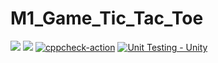 # M1_Game_Tic_Tac_Toe
![](https://api.codiga.io/project/29925/score/svg)
![](https://api.codiga.io/project/29925/status/svg)
[![cppcheck-action](https://github.com/vai312/M1_Game_Tic_Tac_Toe/actions/workflows/cppcheck.yml/badge.svg)](https://github.com/vai312/M1_Game_Tic_Tac_Toe/actions/workflows/cppcheck.yml)
[![Unit Testing - Unity](https://github.com/vai312/M1_Game_Tic_Tac_Toe/actions/workflows/unity.yml/badge.svg)](https://github.com/vai312/M1_Game_Tic_Tac_Toe/actions/workflows/unity.yml)
